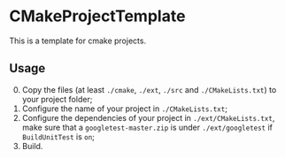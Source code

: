 # CMakeProjectTemplate
This is a template for cmake projects.

## Usage
0. Copy the files (at least `./cmake`, `./ext`, `./src` and `./CMakeLists.txt`) to your project folder;
1. Configure the name of your project in `./CMakeLists.txt`;
2. Configure the dependencies of your project in `./ext/CMakeLists.txt`, 
make sure that a `googletest-master.zip` is under `./ext/googletest` if `BuildUnitTest` is `on`;
3. Build.